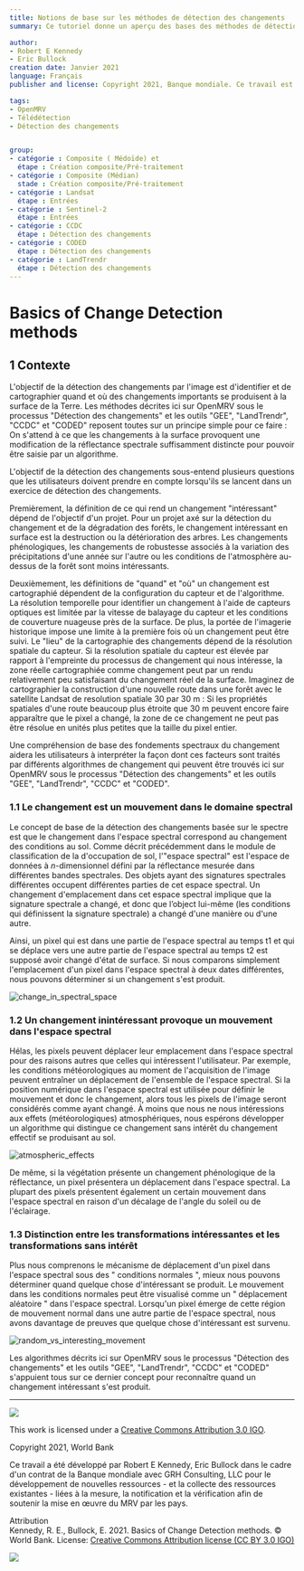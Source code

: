 ```yaml
---
title: Notions de base sur les méthodes de détection des changements
summary: Ce tutoriel donne un aperçu des bases des méthodes de détection des changements et présente trois algorithmes différents (LandTrendr, CCDC et CODED) pour le suivi des changements du paysage. Il y a des tutoriels approfondis ici sur OpenMRV sous le processus "Détection de changement" pour ces trois algorithmes si vous voulez en savoir plus ou si vous voulez,vous-même, essayer la détection de changement de l'occupation du sol.

author:
- Robert E Kennedy
- Eric Bullock
creation date: Janvier 2021
language: Français
publisher and license: Copyright 2021, Banque mondiale. Ce travail est sous licence Creative Commons Attribution 3.0 IGO

tags:
- OpenMRV
- Télédétection
- Détection des changements


group:
- catégorie : Composite ( Médoïde) et
  étape : Création composite/Pré-traitement
- catégorie : Composite (Médian)
  stade : Création composite/Pré-traitement
- catégorie : Landsat
  étape : Entrées
- catégorie : Sentinel-2 
  étape : Entrées
- catégorie : CCDC
  étape : Détection des changements
- catégorie : CODED
  étape : Détection des changements
- catégorie : LandTrendr
  étape : Détection des changements
---
```


# Basics of Change Detection methods

## 1 Contexte

L'objectif de la détection des changements par l'image est d'identifier et de cartographier quand et où des changements importants se produisent à la surface de la Terre.  Les méthodes décrites ici sur OpenMRV sous le processus "Détection des changements" et les outils "GEE", "LandTrendr", "CCDC" et "CODED"  reposent toutes sur un principe simple pour ce faire :  On s'attend à ce que les changements à la surface provoquent une modification de la réflectance spectrale suffisamment distincte pour pouvoir être saisie par un algorithme.  

L'objectif de la détection des changements sous-entend plusieurs questions que les utilisateurs doivent prendre en compte lorsqu'ils se lancent dans un exercice de détection des changements.  

Premièrement, la définition de ce qui rend un changement "intéressant" dépend de l'objectif d'un projet.  Pour un projet axé sur la détection du changement et de la dégradation des forêts, le changement intéressant en surface est la destruction ou la détérioration des arbres.  Les changements phénologiques, les changements de robustesse associés à la variation des précipitations d'une année sur l'autre ou les conditions de l'atmosphère au-dessus de la forêt sont moins intéressants.

Deuxièmement, les définitions de "quand" et "où" un changement est cartographié dépendent de la configuration du capteur et de l'algorithme.  La résolution temporelle pour identifier un changement à l'aide de capteurs optiques est limitée par la vitesse de balayage du capteur et les conditions de couverture nuageuse près de la surface.  De plus, la portée de l'imagerie historique impose une limite à la première fois où un changement peut être suivi.  Le "lieu" de la cartographie des changements dépend de la résolution spatiale du capteur. Si la résolution spatiale du capteur est élevée par rapport à l'empreinte du processus de changement qui nous intéresse, la zone réelle cartographiée comme changement peut par un rendu relativement peu satisfaisant du changement réel de la surface. Imaginez de cartographier la construction d'une nouvelle route dans une forêt avec le satellite Landsat de resolution spatiale 30 par 30 m :  Si les propriétés spatiales d'une route beaucoup plus étroite que 30 m peuvent encore faire apparaître que le pixel a changé, la zone de ce changement ne peut pas être résolue en unités plus petites que la taille du pixel entier.  

Une compréhension de base des fondements spectraux du changement aidera les utilisateurs à interpréter la façon dont ces facteurs sont traités par différents algorithmes de changement qui peuvent être trouvés ici sur OpenMRV sous le processus "Détection des changements" et les outils "GEE", "LandTrendr", "CCDC" et "CODED".

### 1.1 **Le changement est un mouvement dans le domaine spectral**

Le concept de base de la détection des changements basée sur le spectre est que le changement dans l'espace spectral correspond au changement des conditions au sol.  Comme décrit précédemment dans le module de classification de la d'occupation de sol, l'"espace spectral" est l'espace de données  à *n*-dimensionnel défini par la réflectance mesurée dans différentes bandes spectrales.  Des objets ayant des signatures spectrales différentes occupent différentes parties de cet espace spectral.  Un changement d'emplacement dans cet espace spectral implique que la signature spectrale a changé, et donc que l’object lui-même (les conditions qui définissent la signature spectrale) a changé d'une manière ou d'une autre.  

Ainsi, un pixel qui est dans une partie de l'espace spectral au temps t1 et qui se déplace vers une autre partie de l'espace spectral au temps t2 est supposé avoir changé d'état de surface.  Si nous comparons simplement l'emplacement d'un pixel dans l'espace spectral à deux dates différentes, nous pouvons déterminer si un changement s'est produit. 

![change_in_spectral_space](./figures/intro/change_in_spectral_space.png)



### 1.2 **Un changement inintéressant provoque un mouvement dans l'espace spectral**

Hélas, les pixels peuvent déplacer leur emplacement dans l'espace spectral pour des raisons autres que celles qui intéressent l'utilisateur.  Par exemple, les conditions météorologiques au moment de l'acquisition de l'image peuvent entraîner un déplacement de l'ensemble de l'espace spectral. Si la position numérique dans l'espace spectral est utilisée pour définir le mouvement et donc le changement, alors tous les pixels de l'image seront considérés comme ayant changé.  À moins que nous ne nous intéressions aux effets  (météorologiques) atmosphériques, nous espérons développer un algorithme qui distingue ce changement sans intérêt  du changement effectif se produisant au sol.



![atmospheric_effects](./figures/intro/atmospheric_effects.png)



De même, si la végétation présente un changement phénologique de la réflectance, un pixel présentera un déplacement dans l'espace spectral.   La plupart des pixels présentent également un certain mouvement dans l'espace spectral en raison d'un décalage de l'angle du soleil ou de l'éclairage.

### 1.3 **Distinction entre les transformations intéressantes et les transformations sans intérêt**

Plus nous comprenons le mécanisme de déplacement d'un pixel dans l'espace spectral sous des " conditions normales ", mieux nous pouvons déterminer quand quelque chose d'intéressant se produit.  Le mouvement dans les conditions normales peut être visualisé comme un " déplacement aléatoire " dans l'espace spectral.  Lorsqu'un pixel émerge de cette région de mouvement normal dans une autre partie de l'espace spectral, nous avons davantage de preuves que quelque chose d'intéressant est survenu.

![random_vs_interesting_movement](./figures/intro/random_vs_interesting_movement.png)



Les algorithmes décrits ici sur OpenMRV sous le processus "Détection des changements" et les outils "GEE", "LandTrendr", "CCDC" et "CODED" s'appuient tous sur ce dernier concept pour reconnaître quand un changement intéressant s'est produit.

-----

![](figures/cc.png)  

This work is licensed under a [Creative Commons Attribution 3.0 IGO](https://creativecommons.org/licenses/by/3.0/igo/).

Copyright 2021, World Bank

Ce travail a été développé par Robert E Kennedy, Eric Bullock dans le cadre d'un contrat de la Banque mondiale avec GRH Consulting, LLC pour le développement de nouvelles ressources - et la collecte des ressources existantes - liées à la mesure, la notification et la vérification afin de soutenir la mise en œuvre du MRV par les pays. 

Attribution  
Kennedy, R. E., Bullock, E. 2021. Basics of Change Detection methods. © World Bank. License: [Creative Commons Attribution license (CC BY 3.0 IGO)](http://creativecommons.org/licenses/by/3.0/igo/)

![](figures/wb_fcfc_gfoi.png)
